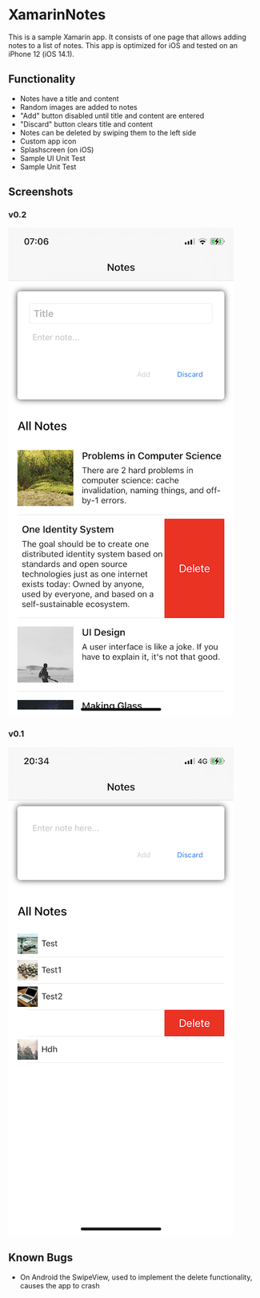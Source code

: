 # XamarinNotes

This is a sample Xamarin app. It consists of one page that allows adding notes to a list of notes.
This app is optimized for iOS and tested on an iPhone 12 (iOS 14.1).

## Functionality

-   Notes have a title and content
-   Random images are added to notes
-   "Add" button disabled until title and content are entered
-   "Discard" button clears title and content
-   Notes can be deleted by swiping them to the left side
-   Custom app icon
-   Splashscreen (on iOS)
-   Sample UI Unit Test
-   Sample Unit Test

## Screenshots

### v0.2

![v0.2 Screenshot](./v0.2.png)

### v0.1

![v0.1 Screenshot](./v0.1.png)

## Known Bugs

-   On Android the SwipeView, used to implement the delete functionality, causes the app to crash
